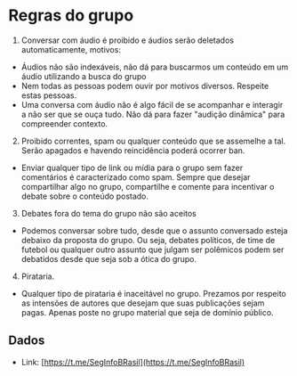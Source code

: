 # Regras do grupo

1. Conversar com áudio é proibido e áudios serão deletados automaticamente, motivos:
  * Áudios não são indexáveis, não dá para buscarmos um conteúdo em um áudio utilizando a busca do grupo
  * Nem todas as pessoas podem ouvir por motivos diversos. Respeite estas pessoas.
  * Uma conversa com áudio não é algo fácil de se acompanhar e interagir a não ser que se ouça tudo. Não dá para fazer "audição dinâmica" para compreender contexto.
2. Proibido correntes, spam ou qualquer conteúdo que se assemelhe a tal. Serão apagados e havendo reincidência poderá ocorrer ban.
  * Enviar qualquer tipo de link ou mídia para o grupo sem fazer comentários é caracterizado como spam. Sempre que desejar compartilhar algo no grupo, compartilhe e comente para incentivar o debate sobre o conteúdo postado.
3. Debates fora do tema do grupo não são aceitos
  * Podemos conversar sobre tudo, desde que o assunto conversado esteja debaixo da proposta do grupo. Ou seja, debates políticos, de time de futebol ou qualquer outro assunto que julgam ser polêmicos podem ser debatidos desde que seja sob a ótica do grupo.
4. Pirataria.
  * Qualquer tipo de pirataria é inaceitável no grupo. Prezamos por respeito as intensões de autores que desejam que suas publicações sejam pagas. Apenas poste no grupo material que seja de domínio público.

## Dados
* Link: [https://t.me/SegInfoBRasil](https://t.me/SegInfoBRasil)
